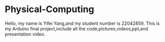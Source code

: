 # Physical-Computing
Hello, my name is Yifei Yang,and my student number is 22042859.
This is my Arduino final project,include all the code,pictures,videos,ppt,and presentation video.
